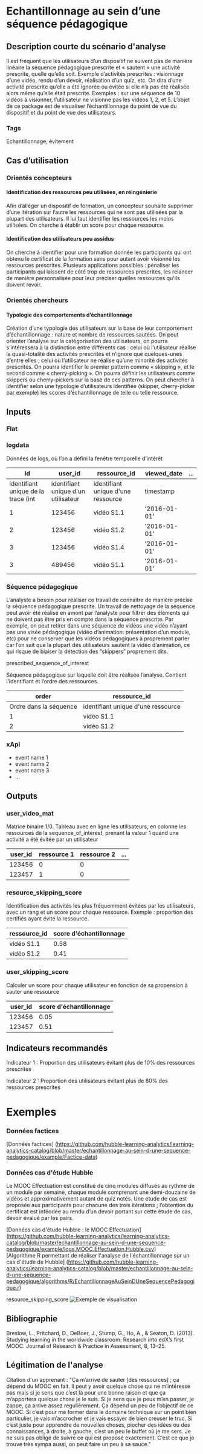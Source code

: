 # Echantillonnage au sein d’une séquence pédagogique

## Description courte du scénario d'analyse

Il est fréquent que les utilisateurs d’un dispositif ne suivent pas de manière linéaire la séquence pédagogique prescrite et « sautent » une activité prescrite, quelle qu’elle soit. Exemple d’activités prescrites : visionnage d’une vidéo, rendu d’un devoir, réalisation d’un quiz, etc. On dira d’une activité prescrite qu’elle a été ignorée ou évitée si elle n’a pas été réalisée alors même qu’elle était prescrite. Exemples : sur une séquence de 10 vidéos à visionner, l’utilisateur ne visionne pas les vidéos 1, 2, et 5. L’objet de ce package est de visualiser l’échantillonnage du point de vue du dispositif et du point de vue des utilisateurs. 

### Tags

Echantillonnage, évitement

## Cas d’utilisation

### Orientés concepteurs

#### Identification des ressources peu utilisées, en réingénierie

Afin d’alléger un dispositif de formation, un concepteur souhaite supprimer d’une itération sur l’autre les ressources qui ne sont pas utilisées par la plupart des utilisateurs. Il lui faut identifier les ressources les moins utilisées. On cherche à établir un score pour chaque ressource.


#### Identification des utilisateurs peu assidus

On cherche à identifier pour une formation donnée les participants qui ont obtenu le certificat de la formation sans pour autant avoir visionné les ressources prescrites. Plusieurs applications possibles : pénaliser les participants qui laissent de côté trop de ressources prescrites, les relancer de manière personnalisée pour leur préciser quelles ressources qu'ils doivent revoir. 

### Orientés chercheurs

#### Typologie des comportements d’échantillonnage

Création d’une typologie des utilisateurs sur la base de leur comportement d’échantillonnage : nature et nombre de ressources sautées. On peut orienter l’analyse sur la catégorisation des utilisateurs, on pourra s’intéressera à la distinction entre différents cas : celui où l’utilisateur réalise la quasi-totalité des activités prescrites et n’ignore que quelques-unes d’entre elles ; celui où l’utilisateur ne réalise qu’une minorité des activités prescrites. On pourra identifier le premier pattern comme « skipping », et le second comme « cherry-picking ». On pourra définir les utilisateurs comme skippers ou cherry-pickers sur la base de ces patterns. On peut chercher à identifier selon une typologie d’utilisateurs identifiée (skipper, cherry-picker par exemple) les scores d’échantillonnage de telle ou telle ressource.


## Inputs
### Flat

### logdata
Données de logs, où l’on a défini la fenêtre temporelle d’intérêt

id | user_id | ressource_id| viewed_date | ...
---|-------- | -----------|-------- | ---
identifiant unique de la trace (int | identifiant unique d'un utilisateur |identifiant unique d'une ressource |  timestamp
1 | 123456 | vidéo S1.1|'2016-01-01' 
2 | 123456 | vidéo S1.2|'2016-01-01' 
3 | 123456 | vidéo S1.4|'2016-01-01'
3 | 489456 | vidéo S1.1|'2016-01-01'

### Séquence pédagogique

L’analyste a besoin pour réaliser ce travail de connaître de manière précise la séquence pédagogique prescrite. Un travail de nettoyage de la séquence peut avoir été réalisé en amont par l’analyste pour filtrer des éléments qui ne doivent pas être pris en compte dans la séquence prescrite. Par exemple, on peut retirer dans une séquence de vidéos une vidéo n’ayant pas une visée pédagogique (vidéo d’animation: présentation d’un module, etc) pour ne conserver que les vidéos pédagogiques à proprement parler car l’on sait que la plupart des utilisateurs sautent la vidéo d’animation, ce qui risque de biaiser la détection des “skippers” proprement dits.

prescribed_sequence_of_interest

Séquence pédagogique sur laquelle doit être réalisée l’analyse. Contient l’identifiant et l’ordre des ressources. 

order | ressource_id| 
---|-------- |
Ordre dans la séquence | identifiant unique d'une ressource
1 | vidéo S1.1 |
2 | vidéo S1.2 |


### xApi
* event name 1
* event name 2
* event name 3
* ...

## Outputs
### user_video_mat
Matrice binaire 1/0. Tableau avec en ligne les utilisateurs, en colonne les ressources de la sequence_of_interest, prenant la valeur 1 quand une activité a été évitée par un utilisateur

user_id | ressource 1| ressource 2 | ...
------- | -----------|-------- | ---
123456 | 0|0 
123457 | 1|0



### resource_skipping_score
Identification des activités les plus fréquemment évitées par les utilisateurs, avec un rang et un score pour chaque ressource. Exemple : proportion des certifiés ayant évité la ressource.

ressource_id | score d'échantillonnage| 
---|-------- |
vidéo S1.1 | 0.58
vidéo S1.2 |0.41

### user_skipping_score
Calculer un score pour chaque utilisateur en fonction de sa propension à sauter une ressource

user_id | score d'échantillonnage| 
---|-------- |
123456 | 0.05
123457 |0.51


## Indicateurs recommandés
Indicateur 1 : Proportion des utilisateurs évitant plus de 10% des ressources prescrites

Indicateur 2 : Proportion des utilisateurs évitant plus de 80% des ressources prescrites

# Exemples

### Données factices
[Données factices] (https://github.com/hubble-learning-analytics/learning-analytics-catalog/blob/master/echantillonnage-au-sein-d-une-sequence-pedagogique/example/Factice-data)

### Données cas d'étude Hubble

Le MOOC Effectuation est constitué de cinq modules diffusés au rythme de un module par semaine, chaque module comprenant une demi-douzaine de vidéos et approximativement autant de quiz notés. Une étude de cas est proposée aux participants pour chacune des trois itérations ; l’obtention du certificat est inféodée au rendu d’un devoir portant sur cette étude de cas, devoir évalué par les pairs. 

[Données cas d'étude Hubble : le MOOC Effectuation] (https://github.com/hubble-learning-analytics/learning-analytics-catalog/blob/master/echantillonnage-au-sein-d-une-sequence-pedagogique/example/logs.MOOC.Effectuation.Hubble.csv)  
[Algorithme R permettant de réaliser l'analyse de l'échantillonnage sur un cas d'étude de Hubble] (https://github.com/hubble-learning-analytics/learning-analytics-catalog/blob/master/echantillonnage-au-sein-d-une-sequence-pedagogique/algorithms/R/EchantillonnageAuSeinDUneSequencePedagogique.r)

resource_skipping_score
![Exemple de visualisation](https://cloud.githubusercontent.com/assets/4588154/15217738/2ed06e3a-185d-11e6-9548-2f1d8a6060d4.png)


## Bibliographie

Breslow, L., Pritchard, D., DeBoer, J., Stump, G., Ho, A., & Seaton, D. (2013). Studying learning in the worldwide classroom: Research into edX’s first MOOC. Journal of Research & Practice in Assessment, 8, 13–25.

## Légitimation de l'analyse

Citation d'un apprenant : "Ça m’arrive de sauter [des ressources] ; ça dépend du MOOC en fait. Il peut y avoir quelque chose qui ne m’intéresse pas mais si je sens que c’est là pour une bonne raison et que ça m’apportera quelque chose je le suis. Si je sens que je peux m’en passer, je zappe, ça arrive assez régulièrement. Ça dépend un peu de l’objectif de ce MOOC. Si c’est pour me former dans le domaine technique sur un point bien particulier, je vais m’accrocher et je vais essayer de bien creuser le truc. Si c’est juste pour apprendre de nouvelles choses, piocher des idées ou des connaissances, à droite, à gauche, c’est un peu le buffet où je me sers. Je ne suis pas obligé de suivre ce qui est proposé exactement. C’est ce que je trouve très sympa aussi, on peut faire un peu à sa sauce."
